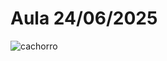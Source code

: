 # Aula 24/06/2025
![cachorro](https://media3.giphy.com/media/v1.Y2lkPTc5MGI3NjExMXV3MjUzMXVrOHVramFtZjBvb3VqMnl0ZnB0cHM3eW9lam84dmdxOSZlcD12MV9pbnRlcm5hbF9naWZfYnlfaWQmY3Q9Zw/11FOb5AeCLT8oo/giphy.gif)

